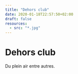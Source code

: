 ```yaml
---
title: "Dehors club"
date: 2020-01-18T22:57:50+02:00
draft: false
resources:
  - src: "*.jpg"
---
```


# Dehors club

Du plein air entre autres.
